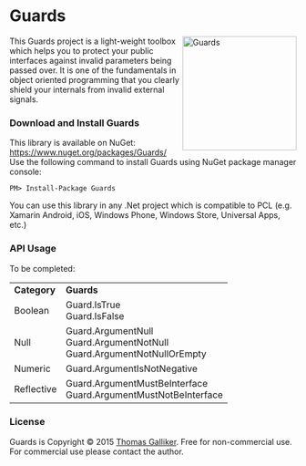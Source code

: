 # Guards
<img src="https://raw.githubusercontent.com/thomasgalliker/Guards/master/Guards.NuGet/GuardsIcon.png" alt="Guards" align="right" height="200" width="200"> 
This Guards project is a light-weight toolbox which helps you to protect your public interfaces against invalid parameters being passed over. It is one of the fundamentals in object oriented programming that you clearly shield your internals from invalid external signals.


### Download and Install Guards 
This library is available on NuGet: https://www.nuget.org/packages/Guards/ 
Use the following command to install Guards using NuGet package manager console: 

    PM> Install-Package Guards 

You can use this library in any .Net project which is compatible to PCL (e.g. Xamarin Android, iOS, Windows Phone, Windows Store, Universal Apps, etc.) 

### API Usage 
To be completed:
<table>
   <tr>
    <td><b>Category</b></td>
    <td><b>Guards</b></td>
   </tr>
  <tr>
    <td>Boolean</td>
    <td>Guard.IsTrue<br>
        Guard.IsFalse</td>
   </tr>
    <tr>
    <td>Null</td>
    <td>
    Guard.ArgumentNull<br>
    Guard.ArgumentNotNull<br>
    Guard.ArgumentNotNullOrEmpty
    </td>
   </tr>
     <tr>
    <td>Numeric</td>
    <td>Guard.ArgumentIsNotNegative</td>
   </tr>
    <tr>
    <td>Reflective</td>
    <td>Guard.ArgumentMustBeInterface<br>
        Guard.ArgumentMustNotBeInterface</td>
   </tr>
</table>

### License 
Guards is Copyright &copy; 2015 [Thomas Galliker](https://ch.linkedin.com/in/thomasgalliker). Free for non-commercial use. For commercial use please contact the author. 
